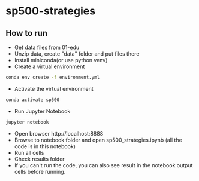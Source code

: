 # sp500-strategies

## How to run

- Get data files from [01-edu](https://assets.01-edu.org/ai-branch/project4/project04-20221031T173034Z-001.zip)
- Unzip data, create "data" folder and put files there
- Install miniconda(or use python venv)
- Create a virtual environment
```bash
conda env create -f environment.yml
```
- Activate the virtual environment
```bash
conda activate sp500
```
- Run Jupyter Notebook
```bash
jupyter notebook
```
- Open browser http://localhost:8888
- Browse to notebook folder and open sp500_strategies.ipynb (all the code is in this notebook)
- Run all cells
- Check results folder
- If you can't run the code, you can also see result in the notebook output cells before running.
